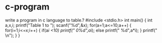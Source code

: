 # c-program
write a program in c language to table.?
#include <stdio.h>
int main()
{
   int a,x,i;
   printf("Table 1 to ");
   scanf("%d",&x);
   for(a=1;a<=10;a++)
   {
       for(i=1;i<=x;i++)
       {
           if(a*i <10)
           printf("  0%d",a*i);
           else
           printf("  %d",a*i);
       }
       printf(" \n");
   }
}
